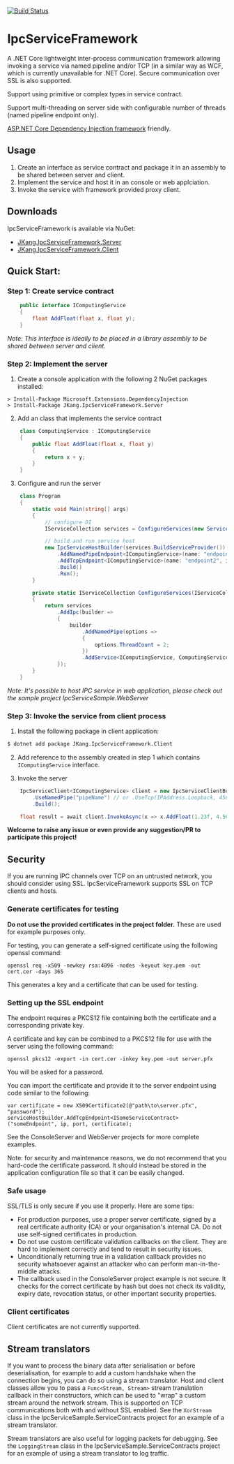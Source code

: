 [![Build Status](https://travis-ci.org/jacqueskang/IpcServiceFramework.svg?branch=develop)](https://travis-ci.org/jacqueskang/IpcServiceFramework)

# IpcServiceFramework

A .NET Core lightweight inter-process communication framework allowing invoking a service via named pipeline and/or TCP (in a similar way as WCF, which is currently unavailable for .NET Core). Secure communication over SSL is also supported.

Support using primitive or complex types in service contract.

Support multi-threading on server side with configurable number of threads (named pipeline endpoint only).

[ASP.NET Core Dependency Injection framework](https://docs.microsoft.com/en-us/aspnet/core/fundamentals/dependency-injection) friendly.

## Usage
 1. Create an interface as service contract and package it in an assembly to be shared between server and client.
 2. Implement the service and host it in an console or web applciation.
 3. Invoke the service with framework provided proxy client.

## Downloads

IpcServiceFramework is available via NuGet:

 - [JKang.IpcServiceFramework.Server](https://www.nuget.org/packages/JKang.IpcServiceFramework.Server/)
 - [JKang.IpcServiceFramework.Client](https://www.nuget.org/packages/JKang.IpcServiceFramework.Client/)

## Quick Start:

### Step 1: Create service contract
```csharp
    public interface IComputingService
    {
        float AddFloat(float x, float y);
    }
```
_Note: This interface is ideally to be placed in a library assembly to be shared between server and client._

### Step 2: Implement the server

1. Create a console application with the following 2 NuGet packages installed:

```
> Install-Package Microsoft.Extensions.DependencyInjection
> Install-Package JKang.IpcServiceFramework.Server
```

2. Add an class that implements the service contract

```csharp
    class ComputingService : IComputingService
    {
        public float AddFloat(float x, float y)
        {
            return x + y;
        }
    }
```

3. Configure and run the server

```csharp
    class Program
    {
        static void Main(string[] args)
        {
            // configure DI
            IServiceCollection services = ConfigureServices(new ServiceCollection());

            // build and run service host
            new IpcServiceHostBuilder(services.BuildServiceProvider())
                .AddNamedPipeEndpoint<IComputingService>(name: "endpoint1", pipeName: "pipeName")
                .AddTcpEndpoint<IComputingService>(name: "endpoint2", ipEndpoint: IPAddress.Loopback, port: 45684)
                .Build()
                .Run();
        }

        private static IServiceCollection ConfigureServices(IServiceCollection services)
        {
            return services
                .AddIpc(builder =>
                {
                    builder
                        .AddNamedPipe(options =>
                        {
                            options.ThreadCount = 2;
                        })
                        .AddService<IComputingService, ComputingService>();
                });
        }
    }
```
_Note: It's possible to host IPC service in web application, please check out the sample project *IpcServiceSample.WebServer*_

### Step 3: Invoke the service from client process

1. Install the following package in client application:
```bash
$ dotnet add package JKang.IpcServiceFramework.Client
```

2. Add reference to the assembly created in step 1 which contains `IComputingService` interface.

3. Invoke the server

```csharp
    IpcServiceClient<IComputingService> client = new IpcServiceClientBuilder<IComputingService>()
        .UseNamedPipe("pipeName") // or .UseTcp(IPAddress.Loopback, 45684) to invoke using TCP
        .Build();

    float result = await client.InvokeAsync(x => x.AddFloat(1.23f, 4.56f));
```

__Welcome to raise any issue or even provide any suggestion/PR to participate this project!__

## Security

If you are running IPC channels over TCP on an untrusted network, you should consider using SSL. IpcServiceFramework supports SSL on TCP clients and hosts.

### Generate certificates for testing

**Do not use the provided certificates in the project folder.** These are used for example purposes only.

For testing, you can generate a self-signed certificate using the following openssl command:

    openssl req -x509 -newkey rsa:4096 -nodes -keyout key.pem -out cert.cer -days 365

This generates a key and a certificate that can be used for testing.

### Setting up the SSL endpoint

The endpoint requires a PKCS12 file containing both the certificate and a corresponding private key.

A certificate and key can be combined to a PKCS12 file for use with the server using the following command:

    openssl pkcs12 -export -in cert.cer -inkey key.pem -out server.pfx

You will be asked for a password.

You can import the certificate and provide it to the server endpoint using code similar to the following:

    var certificate = new X509Certificate2(@"path\to\server.pfx", "password");
	serviceHostBuilder.AddTcpEndpoint<ISomeServiceContract>("someEndpoint", ip, port, certificate);

See the ConsoleServer and WebServer projects for more complete examples.

Note: for security and maintenance reasons, we do not recommend that you hard-code the certificate password. It should instead be stored in the application configuration file so that it can be easily changed.

### Safe usage

SSL/TLS is only secure if you use it properly. Here are some tips:

* For production purposes, use a proper server certificate, signed by a real certificate authority (CA) or your organisation's internal CA. Do not use self-signed certificates in production.
* Do not use custom certificate validation callbacks on the client. They are hard to implement correctly and tend to result in security issues.
* Unconditionally returning true in a validation callback provides no security whatsoever against an attacker who can perform man-in-the-middle attacks.
* The callback used in the ConsoleServer project example is not secure. It checks for the correct certificate by hash but does not check its validity, expiry date, revocation status, or other important security properties.

### Client certificates

Client certificates are not currently supported.

## Stream translators

If you want to process the binary data after serialisation or before deserialisation, for example to add a custom handshake when the connection begins, you can do so using a stream translator. Host and client classes allow you to pass a `Func<Stream, Stream>` stream translation callback in their constructors, which can be used to "wrap" a custom stream around the network stream. This is supported on TCP communications both with and without SSL enabled. See the `XorStream` class in the IpcServiceSample.ServiceContracts project for an example of a stream translator.

Stream translators are also useful for logging packets for debugging. See the `LoggingStream` class in the IpcServiceSample.ServiceContracts project for an example of using a stream translator to log traffic.
